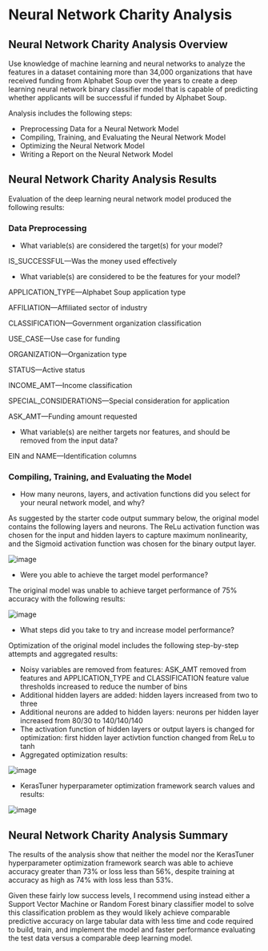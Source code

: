 # Neural Network Charity Analysis

## Neural Network Charity Analysis Overview
Use knowledge of machine learning and neural networks to analyze the features in a dataset containing more than 34,000 organizations that have received funding from Alphabet Soup over the years to create a deep learning neural network binary classifier model that is capable of predicting whether applicants will be successful if funded by Alphabet Soup.

Analysis includes the following steps:
* Preprocessing Data for a Neural Network Model
* Compiling, Training, and Evaluating the Neural Network Model
* Optimizing the Neural Network Model
* Writing a Report on the Neural Network Model

## Neural Network Charity Analysis Results
Evaluation of the deep learning neural network model produced the following results:
### Data Preprocessing
* What variable(s) are considered the target(s) for your model? 

IS_SUCCESSFUL—Was the money used effectively

* What variable(s) are considered to be the features for your model? 

APPLICATION_TYPE—Alphabet Soup application type

AFFILIATION—Affiliated sector of industry

CLASSIFICATION—Government organization classification

USE_CASE—Use case for funding

ORGANIZATION—Organization type

STATUS—Active status

INCOME_AMT—Income classification

SPECIAL_CONSIDERATIONS—Special consideration for application

ASK_AMT—Funding amount requested

* What variable(s) are neither targets nor features, and should be removed from the input data?

EIN and NAME—Identification columns

### Compiling, Training, and Evaluating the Model
* How many neurons, layers, and activation functions did you select for your neural network model, and why?

As suggested by the starter code output summary below, the original model contains the following layers and neurons. The ReLu activation function was chosen for the input and hidden layers to capture maximum nonlinearity, and the Sigmoid activation function was chosen for the binary output layer.

![image](https://user-images.githubusercontent.com/92612370/155830033-f2adc166-3970-4993-a907-17b3e44c39cf.png)


* Were you able to achieve the target model performance?

The original model was unable to achieve target performance of 75% accuracy with the following results:

![image](https://user-images.githubusercontent.com/92612370/155830126-6988fab6-5db8-4e3d-b68e-7e3e4b976aac.png)


* What steps did you take to try and increase model performance?

Optimization of the original model includes the following step-by-step attempts and aggregated results:
- Noisy variables are removed from features: ASK_AMT removed from features and APPLICATION_TYPE and CLASSIFICATION feature value thresholds increased to reduce the number of bins
- Additional hidden layers are added: hidden layers increased from two to three
- Additional neurons are added to hidden layers: neurons per hidden layer increased from 80/30 to 140/140/140
- The activation function of hidden layers or output layers is changed for optimization: first hidden layer activtion function changed from ReLu to tanh
- Aggregated optimization results:

![image](https://user-images.githubusercontent.com/92612370/155830150-e87a2d5b-362d-47ec-922e-613b10dd1142.png)


- KerasTuner hyperparameter optimization framework search values and results:

![image](https://user-images.githubusercontent.com/92612370/155830183-9418037a-51f3-4666-ba37-b01192658c4a.png)


## Neural Network Charity Analysis Summary
The results of the analysis show that neither the model nor the KerasTuner hyperparameter optimization framework search was able to achieve accuracy greater than 73% or loss less than 56%, despite training at accuracy as high as 74% with loss less than 53%.

Given these fairly low success levels, I recommend using instead either a Support Vector Machine or Random Forest binary classifier model to solve this classification problem as they would likely achieve comparable predictive accuracy on large tabular data with less time and code required to build, train, and implement the model and faster performance evaluating the test data versus a comparable deep learning model.
